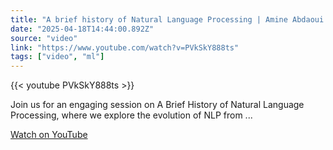 ```yaml
---
title: "A brief history of Natural Language Processing | Amine Abdaoui | AI Summit 2025"
date: "2025-04-18T14:44:00.892Z"
source: "video"
link: "https://www.youtube.com/watch?v=PVkSkY888ts"
tags: ["video", "ml"]
---
```


{{< youtube PVkSkY888ts >}}

Join us for an engaging session on A Brief History of Natural Language Processing, where we explore the evolution of NLP from ...

[Watch on YouTube](https://www.youtube.com/watch?v=PVkSkY888ts)

